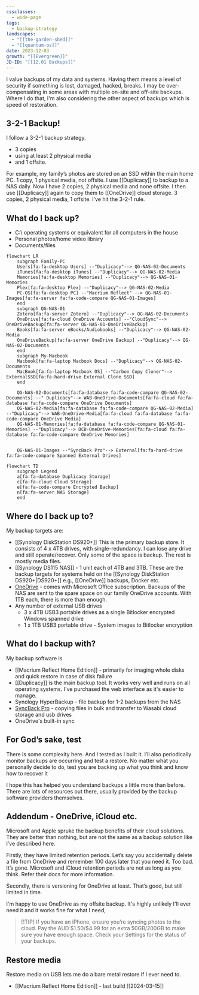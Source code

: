 ```yaml
---
cssclasses:
  - wide-page
tags:
  - backup-strategy
landscapes:
  - "[[the-garden-shed]]"
  - "[[quantum-os]]"
date: 2023-12-03
growth: "[[Evergreen]]"
JD-ID: "[[12.01 Backups]]"
---
```

I value backups of my data and systems. Having them means a level of security if something is lost, damaged, hacked, breaks. I may be over-compensating in some areas with multiple on-site and off-site backups. Where I do that, I'm also considering the other aspect of backups which is speed of restoration.
## 3-2-1 Backup!
I follow a 3-2-1 backup strategy.
- 3 copies
- using at least 2 physical media
- and 1 offsite.

For example, my family’s photos are stored on an SSD within the main home PC. 1 copy, 1 physical media, not offsite. I use [[Duplicacy]] to backup to a NAS daily. Now I have 2 copies, 2 physical media and none offsite. I then use [[Duplicacy]] again to copy them to [[OneDrive]] cloud storage. 3 copies, 2 physical media, 1 offsite. I’ve hit the 3-2-1 rule.
## What do I back up?
- C:\ operating systems or equivalent for all computers in the house
- Personal photos/home video library
- Documents/files

```mermaid
flowchart LR
    subgraph Family-PC
    Users[fa:fa-desktop Users] --"Duplicacy"--> QG-NAS-02-Documents
    iTunes[fa:fa-desktop iTunes] --"Duplicacy"--> QG-NAS-02-Media
    Memories[fa:fa-desktop Memories] --"Duplicacy"--> QG-NAS-01-Memories
    Plex[fa:fa-desktop Plex] --"Duplicacy"--> QG-NAS-02-Media
    PC-OS[fa:fa-desktop PC] --"Macrium Reflect" --> QG-NAS-01-Images[fa:fa-server fa:fa-code-compare QG-NAS-01-Images]
    end
    subgraph QG-NAS-01
    Zotero[fa:fa-server Zotero] --"Duplicacy"--> QG-NAS-02-Documents
    OneDrive[fa:fa-cloud OneDrive Accounts] --"CloudSync"--> OneDriveBackup[fa:fa-server QG-NAS-01-OneDriveBackup]
    Books[fa:fa-server eBooks/Audiobooks] --"Duplicacy"--> QG-NAS-02-Media
    OneDriveBackup[fa:fa-server OneDrive Backup] --"Duplicacy"--> QG-NAS-02-Documents
    end
    subgraph My-Macbook
    Macbook[fa:fa-laptop Macbook Docs] --"Duplicacy"--> QG-NAS-02-Documents
    MacBook[fa:fa-laptop Macbook OS] --"Carbon Copy Cloner"--> ExternalSSD[fa:fa-hard-drive External Clone SSD]
    end

    QG-NAS-02-Documents[fa:fa-database fa:fa-code-compare QG-NAS-02-Documents] --" Duplicacy"--> WAB-OneDrive-Documents[fa:fa-cloud fa:fa-database fa:fa-code-compare OneDrive Documents]
    QG-NAS-02-Media[fa:fa-database fa:fa-code-compare QG-NAS-02-Media] --"Duplicacy"--> WAB-OneDrive-Media[fa:fa-cloud fa:fa-database fa:fa-code-compare OneDrive Media]
    QG-NAS-01-Memories[fa:fa-database fa:fa-code-compare QG-NAS-01-Memories] --"Duplicacy"--> DCB-OneDrive-Memories[fa:fa-cloud fa:fa-database fa:fa-code-compare OneDrive Memories]


    QG-NAS-01-Images --"SyncBack Pro"--> External[fa:fa-hard-drive fa:fa-code-compare Spanned External Drives]
```

```mermaid
flowchart TD
    subgraph Legend
    a[fa:fa-database Duplicacy Storage]
    c[fa:fa-cloud Cloud Storage]
    e[fa:fa-code-compare Encrypted Backup]
    n[fa:fa-server NAS Storage]
    end
```
## Where do I back up to?
My backup targets are:
- [[Synology DiskStation DS920+]] This is the primary backup store. It consists of 4 x 4TB drives, with single-redundancy. I can lose any drive and still operate/recover. Only some of the space is backup. The rest is mostly media files.
- [[Synology DS115 NAS]] - 1 unit each of 4TB and 3TB. These are the backup targets for systems held on the [[Synology DiskStation DS920+|DS920+]] e.g., [[OneDrive]] backups, Docker etc.
- [OneDrive](https://www.microsoft.com/en-au/microsoft-365/onedrive/online-cloud-storage) - comes with Microsoft Office subscription. Backups of the NAS are sent to the spare space on our family OneDrive accounts. With 1TB each, there is more than enough.
- Any number of external USB drives 
	- 3 x 4TB USB3 portable drives as a single Bitlocker encrypted Windows spanned drive
	- 1 x 1TB USB3 portable drive - System images to Bitlocker encryption

## What do I backup with?
My backup software is
- [[Macrium Reflect Home Edition]] - primarily for imaging whole disks and quick restore in case of disk failure
- [[Duplicacy]] is the main backup tool. It works very well and runs on all operating systems. I've purchased the web interface as it's easier to manage.
- Synology HyperBackup - file backup for 1-2 backups from the NAS
- [SyncBack Pro](https://www.2brightsparks.com/syncback/sbpro.html) - copying files in bulk and transfer to Wasabi cloud storage and usb drives
- OneDrive's built-in sync

## For God’s sake, test

There is some complexity here. And I tested as I built it. I’ll also periodically monitor backups are occurring and test a restore. No matter what you personally decide to do, test you are backing up what you think and know how to recover it

I hope this has helped you understand backups a little more than before. There are lots of resources out there, usually provided by the backup software providers themselves.

## Addendum - OneDrive, iCloud etc.

Microsoft and Apple spruke the backup benefits of their cloud solutions. They are better than nothing, but are not the same as a backup solution like I’ve described here.

Firstly, they have limited retention periods. Let’s say you accidentally delete a file from OneDrive and remember 100 days later that you need it. Too bad. It’s gone. Microsoft and iCloud retention periods are not as long as you think. Refer their docs for more information.

Secondly, there is versioning for OneDrive at least. That’s good, but still limited in time.

I'm happy to use OneDrive as my offsite backup. It's highly unlikely I'll ever need it and it works fine for what I need,

> [!TIP] If you have an iPhone, ensure you’re syncing photos to the cloud. Pay the AUD \$1.50/\$4.99 for an extra 50GB/200GB to make sure you have enough space. Check your Settings for the status of your backups.

## Restore media
Restore media on USB lets me do a bare metal restore if I ever need to.
- [[Macrium Reflect Home Edition]] - last build [[2024-03-15]]